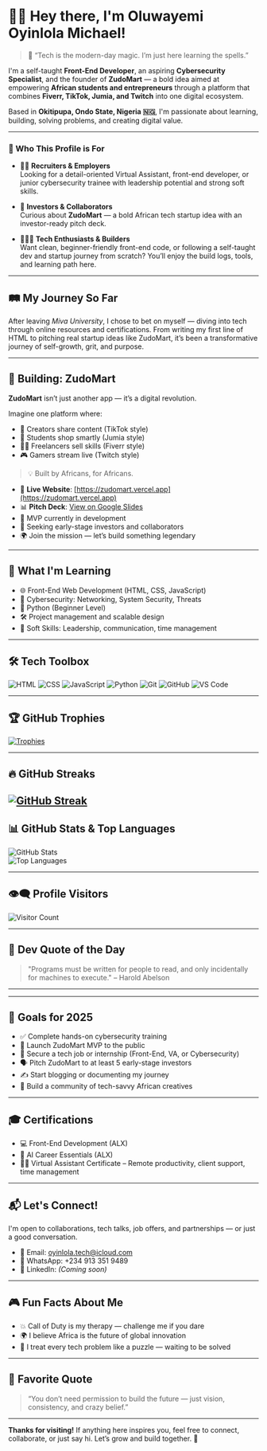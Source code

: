 # 👋🏽 Hey there, I'm Oluwayemi Oyinlola Michael!

> 🧠 “Tech is the modern-day magic. I’m just here learning the spells.”

I'm a self-taught **Front-End Developer**, an aspiring **Cybersecurity Specialist**, and the founder of **ZudoMart** — a bold idea aimed at empowering **African students and entrepreneurs** through a platform that combines **Fiverr, TikTok, Jumia, and Twitch** into one digital ecosystem.

Based in **Okitipupa, Ondo State, Nigeria 🇳🇬**, I'm passionate about learning, building, solving problems, and creating digital value.

---

### 🎯 Who This Profile is For

- 🧑‍💼 **Recruiters & Employers**  
Looking for a detail-oriented Virtual Assistant, front-end developer, or junior cybersecurity trainee with leadership potential and strong soft skills.

- 💼 **Investors & Collaborators**  
Curious about **ZudoMart** — a bold African tech startup idea with an investor-ready pitch deck.

- 👨🏽‍💻 **Tech Enthusiasts & Builders**  
Want clean, beginner-friendly front-end code, or following a self-taught dev and startup journey from scratch? You’ll enjoy the build logs, tools, and learning path here.

---

## 🛤 My Journey So Far

After leaving *Miva University*, I chose to bet on myself — diving into tech through online resources and certifications. From writing my first line of HTML to pitching real startup ideas like ZudoMart, it’s been a transformative journey of self-growth, grit, and purpose.

---

## 🚀 Building: ZudoMart

**ZudoMart** isn’t just another app — it’s a digital revolution.

Imagine one platform where:
- 🎥 Creators share content (TikTok style)  
- 🛒 Students shop smartly (Jumia style)  
- 🧑‍💻 Freelancers sell skills (Fiverr style)  
- 🎮 Gamers stream live (Twitch style)

> 💡 Built by Africans, for Africans.

- 🔗 **Live Website**: [https://zudomart.vercel.app](https://zudomart.vercel.app)  
- 📊 **Pitch Deck**: [View on Google Slides](https://docs.google.com/presentation/d/1VwHvEXf6CsbHQ5_cZShPq8BC9Bzt8wLzLz9iJbVGpng/edit?usp=drivesdk)  
- 🧱 MVP currently in development  
- 💼 Seeking early-stage investors and collaborators  
- 🌍 Join the mission — let’s build something legendary

---

## 🧠 What I'm Learning

- 🌐 Front-End Web Development (HTML, CSS, JavaScript)
- 🔐 Cybersecurity: Networking, System Security, Threats
- 🐍 Python (Beginner Level)
- 🛠️ Project management and scalable design
- 🤝 Soft Skills: Leadership, communication, time management

---

## 🛠 Tech Toolbox

![HTML](https://img.shields.io/badge/HTML5-E34F26?style=flat&logo=html5&logoColor=white)
![CSS](https://img.shields.io/badge/CSS3-1572B6?style=flat&logo=css3&logoColor=white)
![JavaScript](https://img.shields.io/badge/JavaScript-F7DF1E?style=flat&logo=javascript&logoColor=black)
![Python](https://img.shields.io/badge/Python-3776AB?style=flat&logo=python&logoColor=white)
![Git](https://img.shields.io/badge/Git-F05032?style=flat&logo=git&logoColor=white)
![GitHub](https://img.shields.io/badge/GitHub-181717?style=flat&logo=github&logoColor=white)
![VS Code](https://img.shields.io/badge/VS%20Code-007ACC?style=flat&logo=visual-studio-code&logoColor=white)

---


## 🏆 GitHub Trophies

[![Trophies](https://github-profile-trophy.vercel.app/?username=oyinlola-tech&theme=radical&no-bg=true&no-frame=true&row=2&column=4)](https://github.com/oyinlola-tech)

---

## 🔥 GitHub Streaks

[![GitHub Streak](https://github-readme-streak-stats.herokuapp.com?user=oyinlola-tech&theme=radical&hide_border=true&border_radius=6)](https://git.io/streak-stats)
---

## 📊 GitHub Stats & Top Languages

![GitHub Stats](https://github-readme-stats.vercel.app/api?username=oyinlola-tech&show_icons=true&theme=radical&hide_border=true&border_radius=6)  
![Top Languages](https://github-readme-stats.vercel.app/api/top-langs/?username=oyinlola-tech&layout=compact&theme=radical&hide_border=true&border_radius=6)

---

## 👁‍🗨 Profile Visitors

![Visitor Count](https://komarev.com/ghpvc/?username=oyinlola-tech&color=blueviolet&style=flat-square)

---

## 💬 Dev Quote of the Day

> "Programs must be written for people to read, and only incidentally for machines to execute." – Harold Abelson

---

---

## 🎯 Goals for 2025

- ✅ Complete hands-on cybersecurity training  
- 🚀 Launch ZudoMart MVP to the public  
- 💼 Secure a tech job or internship (Front-End, VA, or Cybersecurity)  
- 🗣 Pitch ZudoMart to at least 5 early-stage investors  
- ✍ Start blogging or documenting my journey  
- 🤝 Build a community of tech-savvy African creatives

---

## 🎓 Certifications

- 💻 Front-End Development (ALX)  
- 🤖 AI Career Essentials (ALX)  
- 🧑‍💼 Virtual Assistant Certificate – Remote productivity, client support, time management

---

## 📬 Let's Connect!

I'm open to collaborations, tech talks, job offers, and partnerships — or just a good conversation.

- 📧 Email: [oyinlola.tech@icloud.com](mailto:oyinlola.tech@icloud.com)  
- 📱 WhatsApp: +234 913 351 9489  
- 🔗 LinkedIn: *(Coming soon)*

---

## 🎮 Fun Facts About Me

- 💥 Call of Duty is my therapy — challenge me if you dare  
- 🌍 I believe Africa is the future of global innovation  
- 🧠 I treat every tech problem like a puzzle — waiting to be solved

---

## 🧾 Favorite Quote

> “You don’t need permission to build the future — just vision, consistency, and crazy belief.”

---

**Thanks for visiting!** If anything here inspires you, feel free to connect, collaborate, or just say hi. Let’s grow and build together. 🌱

